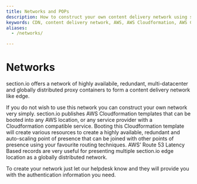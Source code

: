 ```yaml
---
title: Networks and POPs
description: How to construct your own content delivery network using section.io templates.
keywords: CDN, content delivery network, AWS, AWS Cloudformation, AWS Cloudformation templates, AWS Route 53, Route 53
aliases:
  - /networks/

---
```

Networks
========

section.io offers a network of highly availabile, redundant, multi-datacenter and globally distributed proxy containers to form a content delivery network like edge.

If you do not wish to use this network you can construct your own network very simply. section.io publishes AWS Cloudformation templates that can be booted into any AWS location, or any service provider with a Cloudformation compatible service. Booting this Cloudformation template will create various resources to create a highly available, redundant and auto-scaling point of presence that can be joined with other points of presence using your favourite routing techniques. AWS’ Route 53 Latency Based records are very useful for presenting multiple section.io edge location as a globally distributed network.

To create your network just let our helpdesk know and they will provide you with the authentication information you need.
